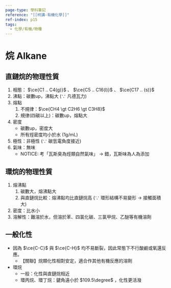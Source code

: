 ```yaml
---
page-type: 學科筆記
reference: "[[柯講-有機化學]]"
ref-index: p15
tags:
  - 化學/有機/物種
---
```

# 烷 Alkane
## 直鏈烷的物理性質
1. 相態： $\ce{C1 .. C4(g)}$ 、 $\ce{C5 .. C16(l)}$ 、 $\ce{C17 .. (s)}$
2. 沸點：碳數up，沸點大 ($\because$ 凡德瓦力)
3. 熔點
	1. 不規律：$\ce{CH4 \gt C2H6 \gt C3H8}$
	2. 規律(四碳以上)：碳數up，熔點大
4. 密度
	- 碳數up，密度大
	- 所有烴密度均小於水 (1g/mL)
5. 極性：非極性 ($\because$ 碳氫電負度接近)
6. 氣味：無味
	- NOTICE: 考「瓦斯臭為烴類自然氣味」 -> 錯，瓦斯味為人為添加
## 環烷的物理性質
1. 熔沸點
	1. 碳數大，熔沸點大
	2. 與直鏈烷比較：熔沸點均比直鏈烷高 ($\because$ 環形結構不易變形 $\to$ 接觸面積大)
2. 密度：比水小
3. 溶解性：難溶於水，但溶於苯、四氯化碳、三氯甲烷、乙醚等有機溶劑
## 一般化性
- 因為 $\ce{C-C}$ 與 $\ce{C-H}$ 均不易斷裂，因此常態下不行酸鹼或氧還反應。
	- 【關聯】烷類化性相對安定，適合作其他有機反應的溶劑
- 環烷
	- 一般：化性與直鏈烷相近
	- 環丙烷、環丁烷：鍵角遠小於 $109.5\degree$ ，化性更活潑
